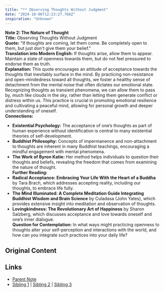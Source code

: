```yaml
---
title: "** Observing Thoughts Without Judgment"
date: "2024-10-06T12:23:27.766Z"
inspiration: "Unknown"
---
```


  

**Note 2: The Nature of Thought**  
**Title:** Observing Thoughts Without Judgment  
**Quote:** "If thoughts are coming, let them come. Be completely open to them, but just don't give them your belief."  
**Translation into Modern English:** If thoughts arise, allow them to appear. Maintain a state of openness towards them, but do not feel pressured to endorse them as truth.  
**Explanation:** This quote encourages an attitude of acceptance towards the thoughts that inevitably surface in the mind. By practicing non-resistance and open-mindedness toward all thoughts, we foster a healthy sense of detachment from the mental noise that often dictates our emotional state. Recognizing thoughts as transient phenomena, we can allow them to pass by, much like clouds in the sky, rather than letting them generate conflict or distress within us. This practice is crucial in promoting emotional resilience and cultivating a peaceful mind, allowing for personal growth and deeper understanding of oneself.  
**Connections:**  
- **Existential Psychology:** The acceptance of one’s thoughts as part of human experience without identification is central to many existential theories of self-development.  
- **Buddhist Philosophy:** Concepts of impermanence and non-attachment to thoughts are inherent in many Buddhist teachings, encouraging a mindful engagement with mental phenomena.  
- **The Work of Byron Katie:** Her method helps individuals to question their thoughts and beliefs, revealing the freedom that comes from examining the nature of thought.  
**Further Reading:**  
- **Radical Acceptance: Embracing Your Life With the Heart of a Buddha** by Tara Brach, which addresses accepting reality, including our thoughts, to embrace life fully.  
- **The Mind Illuminated: A Complete Meditation Guide Integrating Buddhist Wisdom and Brain Science** by Culadasa (John Yates), which provides extensive insight into meditation and observation of thoughts.  
- **Lovingkindness: The Revolutionary Art of Happiness** by Sharon Salzberg, which discusses acceptance and love towards oneself and one’s inner dialogue.  
**Question for Contemplation:** In what ways might practicing openness to thoughts alter your self-perception and interactions with the world, and how can you integrate such practices into your daily life?  


## Original Content



## Links

- [Parent Note](/parent-note.md)
- [Sibling 1](/zettel1.md) | [Sibling 2](/zettel2.md) | [Sibling 3](/zettel3.md)
